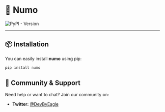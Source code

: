 # 🚀 Numo

<!--![Library Icon](https://path/to/your/icon.png)-->

![PyPI - Version](https://img.shields.io/pypi/v/numo?color=%20%230078D7)

---

## 📦 Installation

You can easily install **numo** using pip:

```bash
pip install numo
```
## 💬 Community & Support

Need help or want to chat? Join our community on:
- **Twitter:** [@DevByEagle](https://x.com/DevByEagle)
